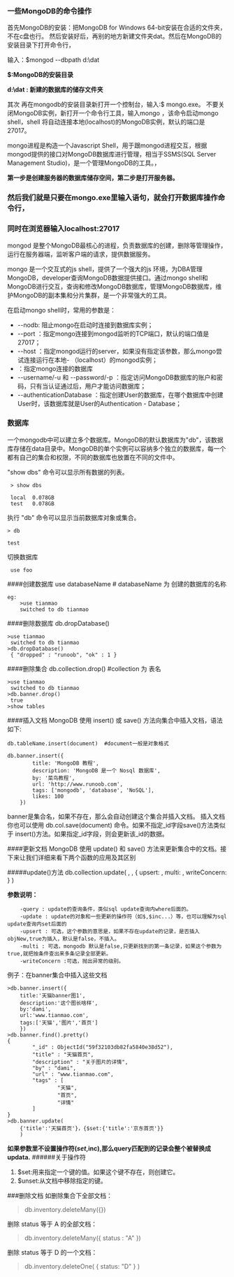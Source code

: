 ### 一些MongoDB的命令操作
   首先MongoDB的安装：把MongoDB for Windows 64-bit安装在合适的文件夹，不在c盘也行。
 然后安装好后，再别的地方新建文件夹dat。然后在MongoDB的安装目录下打开命令行，

 输入：$mongod --dbpath d:\dat

 **$:MongoDB的安装目录**

 **d:\dat  :  新建的数据库的储存文件夹**


 其次 再在mongodb的安装目录新打开一个控制台，输入:$ mongo.exe。	不要关闭MongoDB实例，新打开一个命令行工具，输入mongo ，该命令启动mongo shell，shell 将自动连接本地(localhost)的MongoDB实例，默认的端口是27017。

mongo进程是构造一个Javascript Shell，用于跟mongod进程交互，根据mongod提供的接口对MongoDB数据库进行管理，相当于SSMS(SQL Server Management Studio)，是一个管理MongoDB的工具。，

 **第一步是创建服务器的数据库储存空间，第二步是打开服务器。**

### 然后我们就是只要在mongo.exe里输入语句，就会打开数据库操作命令行，
### 同时在浏览器输入localhost:27017

mongod 是整个MongoDB最核心的进程，负责数据库的创建，删除等管理操作，运行在服务器端，监听客户端的请求，提供数据服务。

mongo 是一个交互式的js shell，提供了一个强大的js 环境，为DBA管理MongoDB，developer查询MongoDB数据提供接口。通过mongo shell和MongoDB进行交互，查询和修改MongoDB数据库，管理MongoDB数据库，维护MongoDB的副本集和分片集群，是一个非常强大的工具。

在启动mongo shell时，常用的参数是：

- --nodb: 阻止mongo在启动时连接到数据库实例；
- --port <port> ：指定mongo连接到mongod监听的TCP端口，默认的端口值是27017；
- --host <hostname> ：指定mongod运行的server，如果没有指定该参数，那么mongo尝试连接运行在本地- （localhost）的mongod实例；
- <db address>：指定mongo连接的数据库
- --username/-u <username> 和 --password/-p <password>：指定访问MongoDB数据库的账户和密码，只有当认证通过后，用户才能访问数据库；
- --authenticationDatabase <dbname>：指定创建User的数据库，在哪个数据库中创建User时，该数据库就是User的Authentication - Database；


### 数据库
一个mongodb中可以建立多个数据库。MongoDB的默认数据库为"db"，该数据库存储在data目录中。MongoDB的单个实例可以容纳多个独立的数据库，每一个都有自己的集合和权限，不同的数据库也放置在不同的文件中。

"show dbs" 命令可以显示所有数据的列表。
    
	 > show dbs

	 local  0.078GB
	 test   0.078GB

执行 "db" 命令可以显示当前数据库对象或集合。

	> db
	
	test

切换数据库
	
	 use foo


####创建数据库
	use databaseName    # databaseName 为 创建的数据库的名称

	eg:  
		>use tianmao
		switched to db tianmao

####删除数据库
	db.dropDatabase()

	>use tianmao
	 switched to db tianmao
	>db.dropDatabase()
	 { "dropped" : "runoob", "ok" : 1 }

####删除集合
	db.collection.drop()   #collection 为 表名

	>use tianmao
	 switched to db tianmao
	>db.banner.drop()
	 true
	>show tables 

####插入文档
MongoDB 使用 insert() 或 save() 方法向集合中插入文档，语法如下:

	db.tableName.insert(document)  #document一般是对象格式

	db.banner.insert({
			title: 'MongoDB 教程', 
		    description: 'MongoDB 是一个 Nosql 数据库',
		    by: '菜鸟教程',
		    url: 'http://www.runoob.com',
		    tags: ['mongodb', 'database', 'NoSQL'],
		    likes: 100
		})

banner是集合名，如果不存在，那么会自动创建这个集合并插入文档。
插入文档你也可以使用 db.col.save(document) 命令。如果不指定_id字段save()方法类似于 insert()方法。如果指定_id字段，则会更新该_id的数据。

####更新文档
MongoDB 使用 update() 和 save() 方法来更新集合中的文档。接下来让我们详细来看下两个函数的应用及其区别
	
#####update()方法
	db.collection.update(
	   <query>,
	   <update>,
	   {
	     upsert: <boolean>,
	     multi: <boolean>,
	     writeConcern: <document>
	   }
	)

**参数说明：**

	    -query : update的查询条件，类似sql update查询内where后面的。
	    -update : update的对象和一些更新的操作符（如$,$inc...）等，也可以理解为sql update查询内set后面的
	    -upsert : 可选，这个参数的意思是，如果不存在update的记录，是否插入objNew,true为插入，默认是false，不插入。
	    -multi : 可选，mongodb 默认是false,只更新找到的第一条记录，如果这个参数为true,就把按条件查出来多条记录全部更新。
	    -writeConcern :可选，抛出异常的级别。

例子：在banner集合中插入这些文档
	 
	>db.banner.insert({
		title:'天猫banner图1',
		description:'这个图长啥样',
		by:'dami',
		url:'www.tianmao.com',
		tags:['天猫','图片','首页']
		})
	>db.banner.find().pretty()
	{
	        "_id" : ObjectId("59f32103db82fa5840e38d52"),
	        "title" : "天猫首页",
	        "description" : "关于图片的详情",
	        "by" : "dami",
	        "url" : "www.tianmao.com",
	        "tags" : [
	                "天猫",
	                "首页",
	                "详情"
	        ]
	}
	>db.banner.update(
		{'title':'天猫首页'}，{$set:{'title':'京东首页'}}
		)
**如果<update>参数里不设置操作符($set,$inc),那么query匹配到的记录会整个被替换成updata.**
######关于操作符
1. $set:用来指定一个键的值。如果这个键不存在，则创建它。
2. $unset:从文档中移除指定的键。


###删除文档
如删除集合下全部文档：

>db.inventory.deleteMany({})

删除 status 等于 A 的全部文档：

>db.inventory.deleteMany({ status : "A" })

删除 status 等于 D 的一个文档：

>db.inventory.deleteOne( { status: "D" } )

